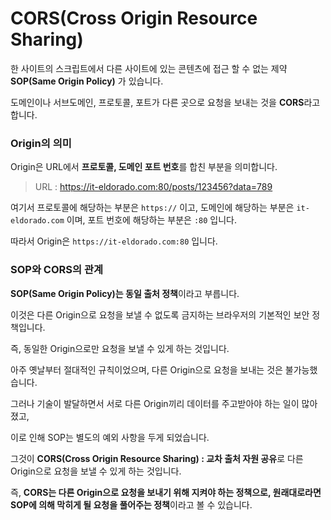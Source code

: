 # CORS(Cross Origin Resource Sharing)

한 사이트의 스크립트에서 다른 사이트에 있는 콘텐츠에 접근 할 수 없는 제약 **SOP(Same Origin Policy)** 가 있습니다.

도메인이나 서브도메인, 프로토콜, 포트가 다른 곳으로 요청을 보내는 것을 **CORS**라고 합니다.



### Origin의 의미

Origin은 URL에서 **프로토콜, 도메인 포트 번호**를 합친 부분을 의미합니다.

> URL : https://it-eldorado.com:80/posts/123456?data=789

여기서 프로토콜에 해당하는 부분은 `https://` 이고, 도메인에 해당하는 부분은 `it-eldorado.com` 이며, 포트 번호에 해당하는 부분은 `:80` 입니다.

따라서 Origin은 `https://it-eldorado.com:80` 입니다.



### SOP와 CORS의 관계

**SOP(Same Origin Policy)는 동일 출처 정책**이라고 부릅니다.

이것은 다른 Origin으로 요청을 보낼 수 없도록 금지하는 브라우저의 기본적인 보안 정책입니다.

즉, 동일한 Origin으로만 요청을 보낼 수 있게 하는 것입니다.

아주 옛날부터 절대적인 규칙이었으며, 다른 Origin으로 요청을 보내는 것은 불가능했습니다.

그러나 기술이 발달하면서 서로 다른 Origin끼리 데이터를 주고받아야 하는 일이 많아졌고,

이로 인해 SOP는 별도의 예외 사항을 두게 되었습니다.

그것이 **CORS(Cross Origin Resource Sharing) : 교차 출처 자원 공유**로 다른 Origin으로 요청을 보낼 수 있게 하는 것입니다.

즉, **CORS는 다른 Origin으로 요청을 보내기 위해 지켜야 하는 정책으로, 원래대로라면 SOP에 의해 막히게 될 요청을 풀어주는 정책**이라고 볼 수 있습니다.